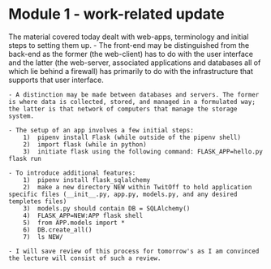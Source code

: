 # Module 1 - work-related update

The material covered today dealt with web-apps, terminology and initial steps to setting them up. 
    - The front-end may be distinguished from the back-end as the former (the web-client) has to do with the user interface and the latter (the web-server, associated applications and databases all of which lie behind a firewall) has primarily to do with the infrastructure that supports that user interface.

    - A distinction may be made between databases and servers. The former is where data is collected, stored, and managed in a formulated way; the latter is that network of computers that manage the storage system.

    - The setup of an app involves a few initial steps:
        1)  pipenv install Flask (while outside of the pipenv shell)
        2)  import flask (while in python)
        3)  initiate flask using the following command: FLASK_APP=hello.py flask run
    
    - To introduce additional features:
        1)  pipenv install flask_sqlalchemy
        2)  make a new directory NEW within TwitOff to hold application specific files (__init__.py, app.py, models.py, and any desired templetes files)
        3)  models.py should contain DB = SQLAlchemy()
        4)  FLASK_APP=NEW:APP flask shell
        5)  from APP.models import *
        6)  DB.create_all()
        7)  ls NEW/ 

    - I will save review of this process for tomorrow's as I am convinced the lecture will consist of such a review.
